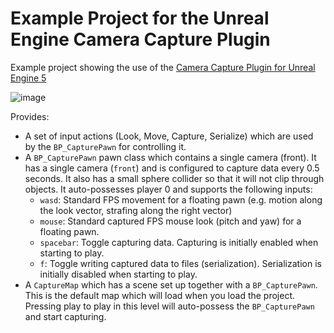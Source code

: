 # Example Project for the Unreal Engine Camera Capture Plugin

Example project showing the use of the [Camera Capture Plugin for Unreal
Engine 5](https://github.com/finger563/unreal-camera-capture)

![image](https://github.com/finger563/unreal-camera-capture-example/assets/213467/eec72979-80be-4d82-9377-1977e681f960)

Provides:
- A set of input actions (Look, Move, Capture, Serialize) which are used by the
  `BP_CapturePawn` for controlling it.
- A `BP_CapturePawn` pawn class which contains a single camera (front). It has a
  single camera (`front`) and is configured to capture data every 0.5 seconds.
  It also has a small sphere collider so that it will not clip through objects.
  It auto-possesses player 0 and supports the following inputs:
  - `wasd`: Standard FPS movement for a floating pawn (e.g. motion along the
    look vector, strafing along the right vector)
  - `mouse`: Standard captured FPS mouse look (pitch and yaw) for a floating
    pawn.
  - `spacebar`: Toggle capturing data. Capturing is initially enabled when
    starting to play.
  - `f`: Toggle writing captured data to files (serialization). Serialization is
    initially disabled when starting to play.
- A `CaptureMap` which has a scene set up together with a `BP_CapturePawn`. This
  is the default map which will load when you load the project. Pressing play to
  play in this level will auto-possess the `BP_CapturePawn` and start capturing.
